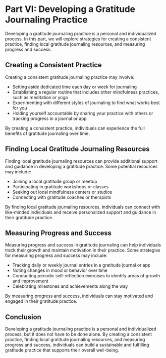 Part VI: Developing a Gratitude Journaling Practice
===================================================

Developing a gratitude journaling practice is a personal and individualized process. In this part, we will explore strategies for creating a consistent practice, finding local gratitude journaling resources, and measuring progress and success.

Creating a Consistent Practice
------------------------------

Creating a consistent gratitude journaling practice may involve:

* Setting aside dedicated time each day or week for journaling
* Establishing a regular routine that includes other mindfulness practices, such as meditation or yoga
* Experimenting with different styles of journaling to find what works best for you
* Holding yourself accountable by sharing your practice with others or tracking progress in a journal or app

By creating a consistent practice, individuals can experience the full benefits of gratitude journaling over time.

Finding Local Gratitude Journaling Resources
--------------------------------------------

Finding local gratitude journaling resources can provide additional support and guidance in developing a gratitude practice. Some potential resources may include:

* Joining a local gratitude group or meetup
* Participating in gratitude workshops or classes
* Seeking out local mindfulness centers or studios
* Connecting with gratitude coaches or therapists

By finding local gratitude journaling resources, individuals can connect with like-minded individuals and receive personalized support and guidance in their gratitude practice.

Measuring Progress and Success
------------------------------

Measuring progress and success in gratitude journaling can help individuals track their growth and maintain motivation in their practice. Some strategies for measuring progress and success may include:

* Tracking daily or weekly journal entries in a gratitude journal or app
* Noting changes in mood or behavior over time
* Conducting periodic self-reflection exercises to identify areas of growth and improvement
* Celebrating milestones and achievements along the way

By measuring progress and success, individuals can stay motivated and engaged in their gratitude practice.

Conclusion
----------

Developing a gratitude journaling practice is a personal and individualized process, but it does not have to be done alone. By creating a consistent practice, finding local gratitude journaling resources, and measuring progress and success, individuals can build a sustainable and fulfilling gratitude practice that supports their overall well-being.
